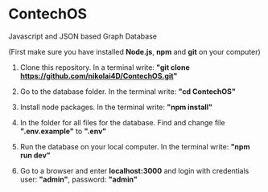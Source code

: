 # ContechOS

Javascript and JSON based Graph Database

(First make sure you have installed **Node.js**, **npm** and **git** on your computer)

1. Clone this repository. In a terminal write: 
**"git clone https://github.com/nikolai4D/ContechOS.git"**

2. Go to the database folder. In the terminal write: 
  **"cd ContechOS"**

3. Install node packages. In the terminal write: 
  **"npm install"**

4. In the folder for all files for the database. Find and change file **".env.example"** to **".env"**

5. Run the database on your local computer. In the terminal write: 
  **"npm run dev"**

6. Go to a browser and enter **localhost:3000** and login with credentials user: **"admin"**, password: **"admin"**
